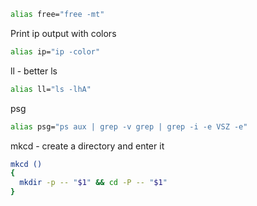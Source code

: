 
```bash
alias free="free -mt"
```

Print ip output with colors
```bash
alias ip="ip -color"
```

ll - better ls
```bash
alias ll="ls -lhA"
```

psg
```bash
alias psg="ps aux | grep -v grep | grep -i -e VSZ -e"
```

mkcd - create a directory and enter it
```bash
mkcd ()
{
  mkdir -p -- "$1" && cd -P -- "$1"
}
```
